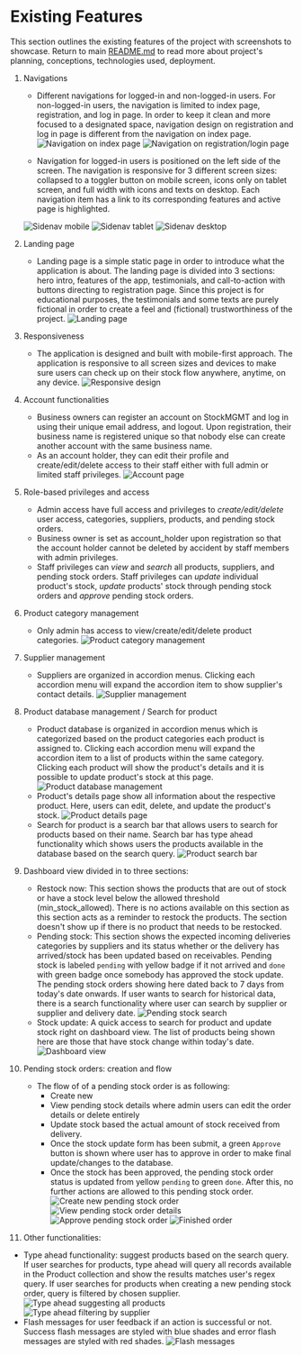 # Existing Features
This section outlines the existing features of the project with screenshots to showcase.
Return to main [README.md](README.md) to read more about project's planning, conceptions, technologies used, deployment.

1. Navigations
   * Different navigations for logged-in and non-logged-in users. For non-logged-in users, the navigation is limited to index page, registration, and log in page. In order to keep it clean and more focused to a designated space, navigation design on registration and log in page is different from the navigation on index page.
   ![Navigation on index page](readme-assets/features/features-navigation-index.png)
   ![Navigation on registration/login page](readme-assets/features/features-navigation-registration-login.png)

   * Navigation for logged-in users is positioned on the left side of the screen. The navigation is responsive for 3 different screen sizes: collapsed to a toggler button on mobile screen, icons only on tablet screen, and full width with icons and texts on desktop. Each navigation item has a link to its corresponding features and active page is highlighted.
  
   ![Sidenav mobile](readme-assets/features/features-sidenav-mobile.png)
   ![Sidenav tablet](readme-assets/features/features-sidenav-tablet.png)
   ![Sidenav desktop](readme-assets/features/features-sidenav-desktop.png)


2. Landing page
   * Landing page is a simple static page in order to introduce what the application is about. The landing page is divided into 3 sections: hero intro, features of the app, testimonials, and call-to-action with buttons directing to registration page. Since this project is for educational purposes, the testimonials and some texts are purely fictional in order to create a feel and (fictional) trustworthiness of the project.
   ![Landing page](readme-assets/features/features-landing-page.png)

3. Responsiveness
   * The application is designed and built with mobile-first approach. The application is responsive to all screen sizes and devices to make sure users can check up on their stock flow anywhere, anytime, on any device.
   ![Responsive design](readme-assets/responsiveness.png)

4. Account functionalities
   * Business owners can register an account on StockMGMT and log in using their unique email address, and logout. Upon registration, their business name is registered unique so that nobody else can create another account with the same business name.
   * As an account holder, they can edit their profile and create/edit/delete access to their staff either with full admin or limited staff privileges.
    ![Account page](readme-assets/features/features-account-page.png)

5. Role-based privileges and access
   * Admin access have full access and privileges to *create/edit/delete* user access, categories, suppliers, products, and pending stock orders.
   * Business owner is set as account_holder upon registration so that the account holder cannot be deleted by accident by staff members with admin privileges.
   * Staff privileges can *view* and *search* all products, suppliers, and pending stock orders. Staff privileges can *update* individual product's stock, *update* products' stock through pending stock orders and *approve* pending stock orders.

6. Product category management
   * Only admin has access to view/create/edit/delete product categories.
  ![Product category management](readme-assets/features/features-category-management.png)

7. Supplier management
   * Suppliers are organized in accordion menus. Clicking each accordion menu will expand the accordion item to show supplier's contact details.
  ![Supplier management](readme-assets/features/features-supplier-management.png)

8. Product database management / Search for product
    * Product database is organized in accordion menus which is categorized based on the product categories each product is assigned to. Clicking each accordion menu will expand the accordion item to a list of products within the same category. Clicking each product will show the product's details and it is possible to update product's stock at this page.
    ![Product database management](readme-assets/features/features-product-management.png)
    * Product's details page show all information about the respective product. Here, users can edit, delete, and update the product's stock.
    ![Product details page](readme-assets/features/features-product-details.png)
    * Search for product is a search bar that allows users to search for products based on their name. Search bar has type ahead functionality which shows users the products available in the database based on the search query.
    ![Product search bar](readme-assets/features/features-product-search.png)

9.  Dashboard view divided in to three sections:
    * Restock now: This section shows the products that are out of stock or have a stock level below the allowed threshold (min_stock_allowed). There is no actions available on this section as this section acts as a reminder to restock the products. The section doesn't show up if there is no product that needs to be restocked.
    * Pending stock: This section shows the expected incoming deliveries categories by suppliers and its status whether or the delivery has arrived/stock has been updated based on receivables. Pending stock is labeled `pending` with yellow badge if it not arrived and `done` with green badge once somebody has approved the stock update. The pending stock orders showing here dated back to 7 days from today's date onwards. If user wants to search for historical data, there is a search functionality where user can search by supplier or supplier and delivery date.
    ![Pending stock search](readme-assets/features/features-pending-stock-search.png)
    * Stock update: A quick access to search for product and update stock right on dashboard view. The list of products being shown here are those that have stock change within today's date.
    ![Dashboard view](readme-assets/features/features-dashboard.png)

10. Pending stock orders: creation and flow
    * The flow of of a pending stock order is as following: 
      * Create new
      * View pending stock details where admin users can edit the order details or delete entirely
      * Update stock based the actual amount of stock received from delivery.
      * Once the stock update form has been submit, a green `Approve` button is shown where user has to approve in order to make final update/changes to the database.
      * Once the stock has been approved, the pending stock order status is updated from yellow `pending` to green `done`. After this, no further actions are allowed to this pending stock order.
![Create new pending stock order](readme-assets/features/features-pending-stock-create.png)
![View pending stock order details](readme-assets/features/features-pending-stock-update.png)
![Approve pending stock order](readme-assets/features/features-pending-stock-approve.png)
![Finished order](readme-assets/features/features-pending-stock-done.png)

1.  Other functionalities:
* Type ahead functionality: suggest products based on the search query. If user searches for products, type ahead will query all records available in the Product collection and show the results matches user's regex query. If user searches for products when creating a new pending stock order, query is filtered by chosen supplier.
![Type ahead suggesting all products](readme-assets/features/features-typeahead-all-products.png)
![Type ahead filtering by supplier](readme-assets/features/features-typeahead-filtered-by-supplier.png)
* Flash messages for user feedback if an action is successful or not. Success flash messages are styled with blue shades and error flash messages are styled with red shades.
![Flash messages](readme-assets/features/features-flash-messages.png)